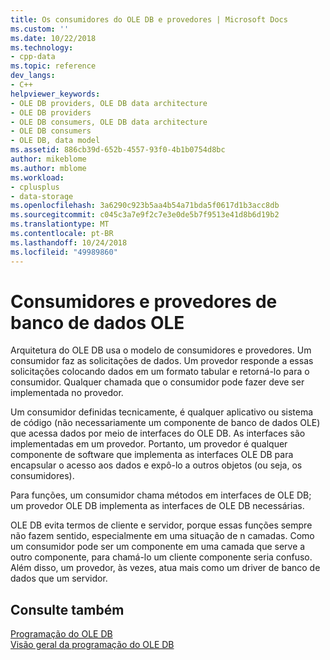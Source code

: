 ```yaml
---
title: Os consumidores do OLE DB e provedores | Microsoft Docs
ms.custom: ''
ms.date: 10/22/2018
ms.technology:
- cpp-data
ms.topic: reference
dev_langs:
- C++
helpviewer_keywords:
- OLE DB providers, OLE DB data architecture
- OLE DB providers
- OLE DB consumers, OLE DB data architecture
- OLE DB consumers
- OLE DB, data model
ms.assetid: 886cb39d-652b-4557-93f0-4b1b0754d8bc
author: mikeblome
ms.author: mblome
ms.workload:
- cplusplus
- data-storage
ms.openlocfilehash: 3a6290c923b5aa4b54a71bda5f0617d1b3acc8db
ms.sourcegitcommit: c045c3a7e9f2c7e3e0de5b7f9513e41d8b6d19b2
ms.translationtype: MT
ms.contentlocale: pt-BR
ms.lasthandoff: 10/24/2018
ms.locfileid: "49989860"
---
```

# <a name="ole-db-consumers-and-providers"></a>Consumidores e provedores de banco de dados OLE

Arquitetura do OLE DB usa o modelo de consumidores e provedores. Um consumidor faz as solicitações de dados. Um provedor responde a essas solicitações colocando dados em um formato tabular e retorná-lo para o consumidor. Qualquer chamada que o consumidor pode fazer deve ser implementada no provedor.  
  
Um consumidor definidas tecnicamente, é qualquer aplicativo ou sistema de código (não necessariamente um componente de banco de dados OLE) que acessa dados por meio de interfaces do OLE DB. As interfaces são implementadas em um provedor. Portanto, um provedor é qualquer componente de software que implementa as interfaces OLE DB para encapsular o acesso aos dados e expô-lo a outros objetos (ou seja, os consumidores).  
  
Para funções, um consumidor chama métodos em interfaces de OLE DB; um provedor OLE DB implementa as interfaces de OLE DB necessárias.  
  
OLE DB evita termos de cliente e servidor, porque essas funções sempre não fazem sentido, especialmente em uma situação de n camadas. Como um consumidor pode ser um componente em uma camada que serve a outro componente, para chamá-lo um cliente componente seria confuso. Além disso, um provedor, às vezes, atua mais como um driver de banco de dados que um servidor.  
  
## <a name="see-also"></a>Consulte também  

[Programação do OLE DB](../../data/oledb/ole-db-programming.md)<br/>
[Visão geral da programação do OLE DB](../../data/oledb/ole-db-programming-overview.md)